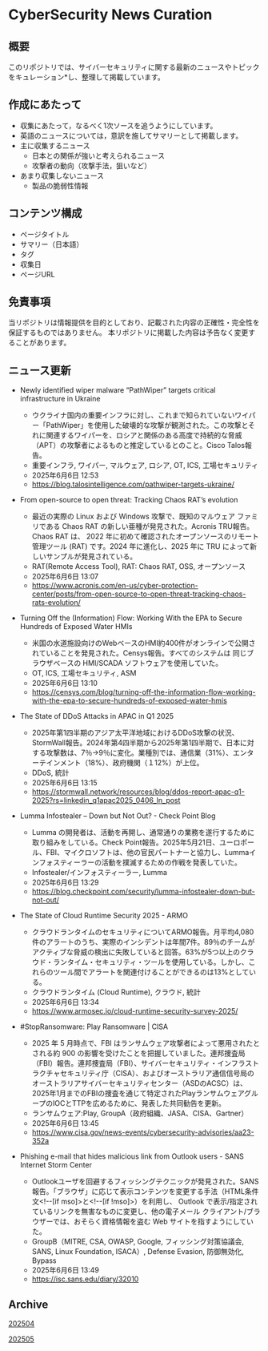 # CyberSecurity News Curation

## 概要

このリポジトリでは、サイバーセキュリティに関する最新のニュースやトピックをキュレーション*し、整理して掲載しています。

## 作成にあたって

- 収集にあたって，なるべく1次ソースを追うようにしています。
- 英語のニュースについては，意訳を施してサマリーとして掲載します。
- 主に収集するニュース
  + 日本との関係が強いと考えられるニュース
  + 攻撃者の動向（攻撃手法，狙いなど）
- あまり収集しないニュース
  + 製品の脆弱性情報

## コンテンツ構成

- ページタイトル
- サマリー（日本語）
- タグ
- 収集日
- ページURL

## 免責事項

当リポジトリは情報提供を目的としており、記載された内容の正確性・完全性を保証するものではありません。
本リポジトリに掲載した内容は予告なく変更することがあります。

## ニュース更新
* Newly identified wiper malware “PathWiper” targets critical infrastructure in Ukraine
  * ウクライナ国内の重要インフラに対し、これまで知られていないワイパー「PathWiper」を使用した破壊的な攻撃が観測された。この攻撃とそれに関連するワイパーを、ロシアと関係のある高度で持続的な脅威（APT）の攻撃者によるものと推定しているとのこと。Cisco Talos報告。
  * 重要インフラ, ワイパー, マルウェア, ロシア, OT, ICS, 工場セキュリティ
  * 2025年6月6日 12:53
  * https://blog.talosintelligence.com/pathwiper-targets-ukraine/

* From open-source to open threat: Tracking Chaos RAT’s evolution
  * 最近の実際の Linux および Windows 攻撃で、既知のマルウェア ファミリである Chaos RAT の新しい亜種が発見された。Acronis TRU報告。Chaos RAT は、 2022 年に初めて確認されたオープンソースのリモート管理ツール (RAT) です。2024 年に進化し、2025 年に TRU によって新しいサンプルが発見されている。
  * RAT(Remote Access Tool), RAT: Chaos RAT, OSS, オープンソース
  * 2025年6月6日 13:07
  * https://www.acronis.com/en-us/cyber-protection-center/posts/from-open-source-to-open-threat-tracking-chaos-rats-evolution/

* Turning Off the (Information) Flow: Working With the EPA to Secure Hundreds of Exposed Water HMIs
  * 米国の水道施設向けのWebベースのHMI約400件がオンラインで公開されていることを発見された。Censys報告。すべてのシステムは 同じブラウザベースの HMI/SCADA ソフトウェアを使用していた。
  * OT, ICS, 工場セキュリティ, ASM
  * 2025年6月6日 13:10
  * https://censys.com/blog/turning-off-the-information-flow-working-with-the-epa-to-secure-hundreds-of-exposed-water-hmis

* The State of DDoS Attacks in APAC in Q1 2025
  * 2025年第1四半期のアジア太平洋地域におけるDDoS攻撃の状況、StormWall報告。2024年第4四半期から2025年第1四半期で、日本に対する攻撃数は、7％→9％に変化。業種別では、通信業（31%）、エンターテインメント（18%）、政府機関（１12%）が上位。
  * DDoS, 統計
  * 2025年6月6日 13:15
  * https://stormwall.network/resources/blog/ddos-report-apac-q1-2025?rs=linkedin_q1apac2025_0406_ln_post

* Lumma Infostealer – Down but Not Out? - Check Point Blog
  * Lumma の開発者は、活動を再開し、通常通りの業務を遂行するために取り組みをしている。Check Point報告。2025年5月21日、ユーロポール、FBI、マイクロソフトは、他の官民パートナーと協力し、Lummaインフォスティーラーの活動を撲滅するための作戦を発表していた。
  * Infostealer/インフォスティーラー, Lumma
  * 2025年6月6日 13:29
  * https://blog.checkpoint.com/security/lumma-infostealer-down-but-not-out/

* The State of Cloud Runtime Security 2025 - ARMO
  * クラウドランタイムのセキュリティについてARMO報告。月平均4,080件のアラートのうち、実際のインシデントは年間7件。89％のチームがアクティブな脅威の検出に失敗していると回答。63%が5つ以上のクラウド・ランタイム・セキュリティ・ツールを使用している。しかし、これらのツール間でアラートを関連付けることができるのは13%としている。
  * クラウドランタイム (Cloud Runtime), クラウド, 統計
  * 2025年6月6日 13:34
  * https://www.armosec.io/cloud-runtime-security-survey-2025/

* #StopRansomware: Play Ransomware | CISA
  * 2025 年 5 月時点で、FBI はランサムウェア攻撃者によって悪用されたとされる約 900 の影響を受けたことを把握していました。連邦捜査局（FBI）報告。連邦捜査局（FBI）、サイバーセキュリティ・インフラストラクチャセキュリティ庁（CISA）、およびオーストラリア通信信号局のオーストラリアサイバーセキュリティセンター（ASDのACSC）は、2025年1月までのFBIの捜査を通じて特定されたPlayランサムウェアグループのIOCとTTPを広めるために、発表した共同勧告を更新。
  * ランサムウェア:Play, GroupA（政府組織、JASA、CISA、Gartner）
  * 2025年6月6日 13:45
  * https://www.cisa.gov/news-events/cybersecurity-advisories/aa23-352a

* Phishing e-mail that hides malicious link from Outlook users - SANS Internet Storm Center
  * Outlookユーザを回避するフィッシングテクニックが発見された。SANS報告。「ブラウザ」に応じて表示コンテンツを変更する手法（HTML条件文<!--[if mso]>と<!--[if !mso]>）を利用し、 Outlook で表示/指定されているリンクを無害なものに変更し、他の電子メール クライアント/ブラウザーでは、おそらく資格情報を盗む Web サイトを指すようにしていた。
  * GroupB（MITRE, CSA, OWASP, Google, フィッシング対策協議会, SANS, Linux Foundation, ISACA）, Defense Evasion, 防御無効化, Bypass
  * 2025年6月6日 13:49
  * https://isc.sans.edu/diary/32010



## Archive
[202504](https://github.com/IPA-CyberLab/Curation/tree/202504)

[202505](https://github.com/IPA-CyberLab/Curation/tree/202505)
